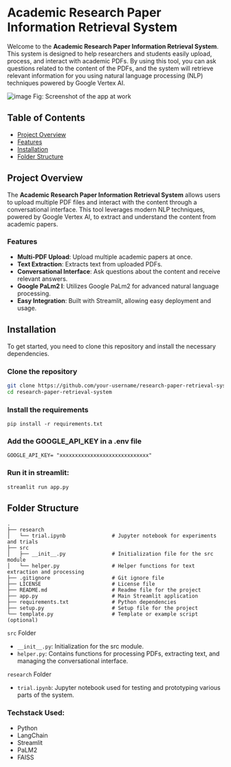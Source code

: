 # Academic Research Paper Information Retrieval System

Welcome to the **Academic Research Paper Information Retrieval System**. This system is designed to help researchers and students easily upload, process, and interact with academic PDFs. By using this tool, you can ask questions related to the content of the PDFs, and the system will retrieve relevant information for you using natural language processing (NLP) techniques powered by Google Vertex AI.

![image](https://github.com/user-attachments/assets/ee5b764d-97ef-449c-980d-858dff3cb734)
Fig: Screenshot of the app at work

## Table of Contents

- [Project Overview](#project-overview)
- [Features](#features)
- [Installation](#installation)
- [Folder Structure](#folder-structure)

## Project Overview

The **Academic Research Paper Information Retrieval System** allows users to upload multiple PDF files and interact with the content through a conversational interface. This tool leverages modern NLP techniques, powered by Google Vertex AI, to extract and understand the content from academic papers.

### Features

- **Multi-PDF Upload**: Upload multiple academic papers at once.
- **Text Extraction**: Extracts text from uploaded PDFs.
- **Conversational Interface**: Ask questions about the content and receive relevant answers.
- **Google PaLm2 I**: Utilizes Google PaLm2 for advanced natural language processing.
- **Easy Integration**: Built with Streamlit, allowing easy deployment and usage.


## Installation

To get started, you need to clone this repository and install the necessary dependencies.

### Clone the repository

```bash
git clone https://github.com/your-username/research-paper-retrieval-system.git
cd research-paper-retrieval-system
```

### Install the requirements

```pip install -r requirements.txt```

### Add the GOOGLE_API_KEY in a .env file

```GOOGLE_API_KEY= "xxxxxxxxxxxxxxxxxxxxxxxxxxxxx"```

### Run it in streamlit:
```streamlit run app.py```


## Folder Structure

```plaintext
.
├── research
│   └── trial.ipynb               # Jupyter notebook for experiments and trials
├── src
│   ├── __init__.py               # Initialization file for the src module
│   └── helper.py                 # Helper functions for text extraction and processing
├── .gitignore                    # Git ignore file
├── LICENSE                       # License file
├── README.md                     # Readme file for the project
├── app.py                        # Main Streamlit application
├── requirements.txt              # Python dependencies
├── setup.py                      # Setup file for the project
└── template.py                   # Template or example script (optional)
```

`src` Folder
- `__init__.py`: Initialization for the src module.
- `helper.py`: Contains functions for processing PDFs, extracting text, and managing the conversational interface.

`research` Folder
- `trial.ipynb`: Jupyter notebook used for testing and prototyping various parts of the system.



### Techstack Used:
- Python
- LangChain
- Streamlit
- PaLM2
- FAISS
